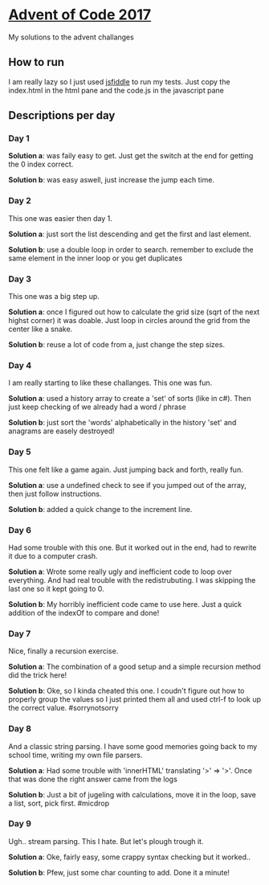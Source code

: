 # [Advent of Code 2017][aoc17]
My solutions to the advent challanges

## How to run
I am really lazy so I just used [jsfiddle][jsf] to run my tests.
Just copy the index.html in the html pane and the code.js in the javascript pane

## Descriptions per day
### Day 1
**Solution a**: was faily easy to get. Just get the switch at the end for getting the 0 index correct.

**Solution b**: was easy aswell, just increase the jump each time.

### Day 2
This one was easier then day 1.

**Solution a**: just sort the list descending and get the first and last element.

**Solution b**: use a double loop in order to search. remember to exclude the same element in the inner loop or you get duplicates

### Day 3
This one was a big step up.

**Solution a**: once I figured out how to calculate the grid size (sqrt of the next highst corner) it was doable. Just loop in circles around the grid from the center like a snake.

**Solution b**: reuse a lot of code from a, just change the step sizes.

### Day 4
I am really starting to like these challanges. This one was fun.

**Solution a**: used a history array to create a 'set' of sorts (like in c#). Then just keep checking of we already had a word / phrase

**Solution b**: just sort the 'words' alphabetically in the history 'set' and anagrams are easely destroyed!

### Day 5
This one felt like a game again. Just jumping back and forth, really fun.

**Solution a**: use a undefined check to see if you jumped out of the array, then just follow instructions.

**Solution b**: added a quick change to the increment line.

### Day 6
Had some trouble with this one. But it worked out in the end, had to rewrite it due to a computer crash.

**Solution a**: Wrote some really ugly and inefficient code to loop over everything. And had real trouble with the redistrubuting. I was skipping the last one so it kept going to 0.

**Solution b**: My horribly inefficient code came to use here. Just a quick addition of the indexOf to compare and done!

### Day 7
Nice, finally a recursion exercise.

**Solution a**: The combination of a good setup and a simple recursion method did the trick here!

**Solution b**: Oke, so I kinda cheated this one. I coudn't figure out how to properly group the values so I just printed them all and used ctrl-f to look up the correct value. #sorrynotsorry

### Day 8
And a classic string parsing. I have some good memories going back to my school time, writing my own file parsers.

**Solution a**: Had some trouble with 'innerHTML' translating '>' => '&gt;'. Once that was done the right answer came from the logs

**Solution b**: Just a bit of jugeling with calculations, move it in the loop, save a list, sort, pick first. #micdrop

### Day 9
Ugh.. stream parsing. This I hate. But let's plough trough it.

**Solution a**: Oke, fairly easy, some crappy syntax checking but it worked..

**Solution b**: Pfew, just some char counting to add. Done it a minute!


[aoc17]: http://adventofcode.com/2017/
[jsf]: http://jsfiddle.net/
